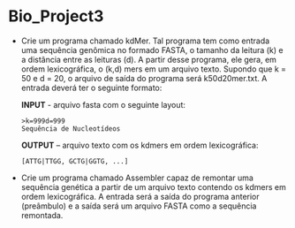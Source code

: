 # Bio_Project3

* Crie um programa chamado kdMer. Tal programa tem como entrada uma sequência genômica no formado FASTA, o tamanho da leitura (k) e a distância entre as leituras (d). A partir desse programa, ele gera, em ordem lexicográfica, o (k,d) mers em um arquivo texto. Supondo que k = 50 e d = 20, o arquivo de saída do programa será k50d20mer.txt. A entrada deverá ter o seguinte formato:

  **INPUT** - arquivo fasta com o seguinte layout:
  ```
  >k=999d=999
  Sequência de Nucleotídeos
  ```

  **OUTPUT** – arquivo texto com os kdmers em ordem lexicográfica:
  ```
  [ATTG|TTGG, GCTG|GGTG, ...]
  ```

* Crie um programa chamado Assembler capaz de remontar uma sequência genética a partir de um arquivo texto contendo os kdmers em ordem lexicográfica. A entrada será a saída do programa anterior (preâmbulo) e a saída será um arquivo FASTA como a sequência remontada.
